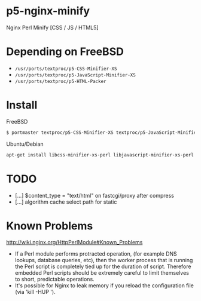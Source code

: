 p5-nginx-minify
===============

Nginx Perl Minify [CSS / JS / HTML5]

Depending on FreeBSD
===============
* `/usr/ports/textproc/p5-CSS-Minifier-XS`
* `/usr/ports/textproc/p5-JavaScript-Minifier-XS`
* `/usr/ports/textproc/p5-HTML-Packer`

Install
===============
FreeBSD
```bash
$ portmaster textproc/p5-CSS-Minifier-XS textproc/p5-JavaScript-Minifier-XS textproc/p5-HTML-Packer
```
Ubuntu/Debian
```bash
apt-get install libcss-minifier-xs-perl libjavascript-minifier-xs-perl libhtml-packer-perl
```

TODO
===============
* […] $content_type = "text/html" on fastcgi/proxy after compress
* […] algorithm cache select path for static

Known Problems
===============
http://wiki.nginx.org/HttpPerlModule#Known_Problems
* If a Perl module performs protracted operation, (for example DNS lookups, database queries, etc), then the worker process that is running the Perl script is completely tied up for the duration of script. Therefore embedded Perl scripts should be extremely careful to limit themselves to short, predictable operations.
* It's possible for Nginx to leak memory if you reload the configuration file (via 'kill -HUP <pid>').
